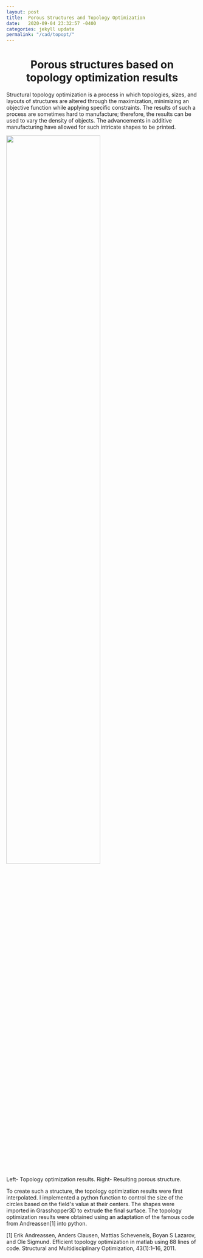 ```yaml
---
layout: post
title:  Porous Structures and Topology Optimization 
date:   2020-09-04 23:32:57 -0400
categories: jekyll update
permalink: "/cad/topopt/"
---
```


<div class="w3-row">
    <h1 style="text-align:center">Porous structures based on topology optimization results</h1>
    <p class = "justify">
    Structural topology optimization is a process in which topologies, sizes, and layouts of structures are altered through the maximization, minimizing an objective function while applying specific constraints. The results of such a process are sometimes hard to manufacture; therefore, the results can be used to vary the density of objects. The advancements in additive manufacturing have allowed for such intricate shapes to be printed.
    </p> 
    <div class="w3-main w3-center" >
        <img src="/portfolio/assets/img/Additional_plate.PNG" width="70%" height="70%">
        <figcaption> Left- Topology optimization results. Right- Resulting porous structure.</figcaption>
    </div>
    <p class = "justify">
    To create such a structure, the topology optimization results were first interpolated. I implemented a python function to control the size of the circles based on the field's value at their centers. The shapes were imported in Grasshopper3D to extrude the final surface. The topology optimization results were obtained using an adaptation of the famous code from Andreassen[1] into python. 
    </p> 
</div>
<footer>
    [1] Erik Andreassen, Anders Clausen, Mattias Schevenels, Boyan S Lazarov, and Ole
    Sigmund. Efficient topology optimization in matlab using 88 lines of code. Structural
    and Multidisciplinary Optimization, 43(1):1–16, 2011.
</footer>

